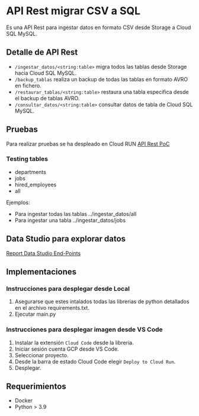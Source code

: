 # API Rest migrar CSV a SQL 

Es una API Rest para ingestar datos en formato CSV desde Storage a Cloud SQL MySQL.

## Detalle de API Rest

* `/ingestar_datos/<string:table>` migra todos las tablas desde Storage hacia Cloud SQL MySQL.
* `/backup_tablas` realiza un backup de todas las tablas en formato AVRO en fichero.
* `/restaurar_tablas/<string:table>` restaura una tabla especifica desde el backup de tablas AVRO.
* `/consultar_datos/<string:table>` consultar datos de tabla de Cloud SQL MySQL.

## Pruebas

Para realizar pruebas se ha despleado en Cloud RUN
[API Rest PoC](https://poc-ingest-dev-z22wuxtb7a-uc.a.run.app/)

### Testing tables
* departments
* jobs
* hired_employees
* all

Ejemplos: 
* Para ingestar todas las tablas ../ingestar_datos/all
* Para ingestar una tabla  ../ingestar_datos/jobs

## Data Studio para explorar datos

[Report Data Studio End-Points](https://datastudio.google.com/reporting/fafe96ab-ae15-4f6b-be6b-722d90c58bb2/page/Fr5yC)

## Implementaciones

### Instrucciones para desplegar desde Local

1. Asegurarse que estes intalados todas las librerias de python detallados en el archivo requirements.txt.
2. Ejecutar main.py

### Instrucciones para desplegar imagen desde VS Code

1. Instalar la extensión `Cloud Code` desde la libreria.
2. Iniciar sesión cuenta GCP desde VS Code.
3. Seleccionar proyecto.
4. Desde la barra de estado Cloud Code elegir `Deploy to Cloud Run`.
5. Desplegar.

## Requerimientos

* Docker
* Python > 3.9